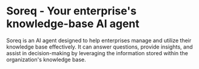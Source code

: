 # Soreq - Your enterprise's knowledge-base AI agent

Soreq is an AI agent designed to help enterprises manage and utilize their knowledge base effectively. It can answer questions, provide insights, and assist in decision-making by leveraging the information stored within the organization's knowledge base.